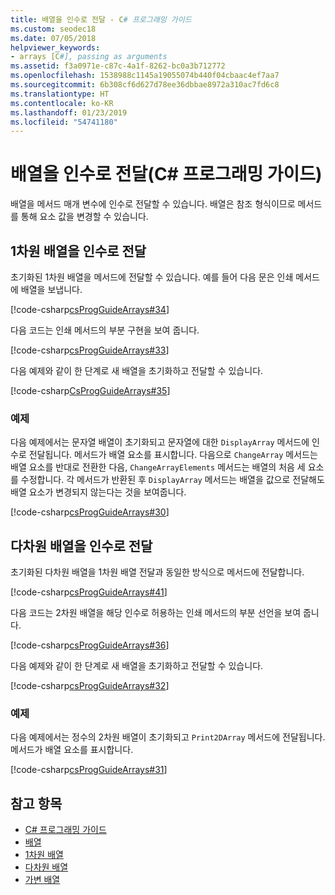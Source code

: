 ```yaml
---
title: 배열을 인수로 전달 - C# 프로그래밍 가이드
ms.custom: seodec18
ms.date: 07/05/2018
helpviewer_keywords:
- arrays [C#], passing as arguments
ms.assetid: f3a0971e-c87c-4a1f-8262-bc0a3b712772
ms.openlocfilehash: 1538988c1145a19055074b440f04cbaac4ef7aa7
ms.sourcegitcommit: 6b308cf6d627d78ee36dbbae8972a310ac7fd6c8
ms.translationtype: HT
ms.contentlocale: ko-KR
ms.lasthandoff: 01/23/2019
ms.locfileid: "54741180"
---
```

# <a name="passing-arrays-as-arguments-c-programming-guide"></a>배열을 인수로 전달(C# 프로그래밍 가이드)

배열을 메서드 매개 변수에 인수로 전달할 수 있습니다. 배열은 참조 형식이므로 메서드를 통해 요소 값을 변경할 수 있습니다.

## <a name="passing-single-dimensional-arrays-as-arguments"></a>1차원 배열을 인수로 전달

초기화된 1차원 배열을 메서드에 전달할 수 있습니다. 예를 들어 다음 문은 인쇄 메서드에 배열을 보냅니다.

[!code-csharp[csProgGuideArrays#34](~/samples/snippets/csharp/VS_Snippets_VBCSharp/csProgGuideArrays/CS/Arrays.cs#34)]

다음 코드는 인쇄 메서드의 부분 구현을 보여 줍니다.

[!code-csharp[csProgGuideArrays#33](~/samples/snippets/csharp/VS_Snippets_VBCSharp/csProgGuideArrays/CS/Arrays.cs#33)]

다음 예제와 같이 한 단계로 새 배열을 초기화하고 전달할 수 있습니다.

[!code-csharp[CsProgGuideArrays#35](~/samples/snippets/csharp/VS_Snippets_VBCSharp/csProgGuideArrays/CS/Arrays.cs#35)]

### <a name="example"></a>예제

다음 예제에서는 문자열 배열이 초기화되고 문자열에 대한 `DisplayArray` 메서드에 인수로 전달됩니다. 메서드가 배열 요소를 표시합니다. 다음으로 `ChangeArray` 메서드는 배열 요소를 반대로 전환한 다음, `ChangeArrayElements` 메서드는 배열의 처음 세 요소를 수정합니다. 각 메서드가 반환된 후 `DisplayArray` 메서드는 배열을 값으로 전달해도 배열 요소가 변경되지 않는다는 것을 보여줍니다.

[!code-csharp[csProgGuideArrays#30](~/samples/snippets/csharp/VS_Snippets_VBCSharp/csProgGuideArrays/CS/ArrayExample.cs)]

## <a name="passing-multidimensional-arrays-as-arguments"></a>다차원 배열을 인수로 전달

초기화된 다차원 배열을 1차원 배열 전달과 동일한 방식으로 메서드에 전달합니다.

[!code-csharp[csProgGuideArrays#41](~/samples/snippets/csharp/VS_Snippets_VBCSharp/csProgGuideArrays/CS/Arrays.cs#41)]

다음 코드는 2차원 배열을 해당 인수로 허용하는 인쇄 메서드의 부분 선언을 보여 줍니다.

[!code-csharp[csProgGuideArrays#36](~/samples/snippets/csharp/VS_Snippets_VBCSharp/csProgGuideArrays/CS/Arrays.cs#36)]

다음 예제와 같이 한 단계로 새 배열을 초기화하고 전달할 수 있습니다.

[!code-csharp[csProgGuideArrays#32](~/samples/snippets/csharp/VS_Snippets_VBCSharp/csProgGuideArrays/CS/Arrays.cs#32)]

### <a name="example"></a>예제

다음 예제에서는 정수의 2차원 배열이 초기화되고 `Print2DArray` 메서드에 전달됩니다. 메서드가 배열 요소를 표시합니다.

[!code-csharp[csProgGuideArrays#31](~/samples/snippets/csharp/VS_Snippets_VBCSharp/csProgGuideArrays/CS/Arrays.cs#31)]

## <a name="see-also"></a>참고 항목

- [C# 프로그래밍 가이드](../index.md)
- [배열](index.md)
- [1차원 배열](single-dimensional-arrays.md)
- [다차원 배열](multidimensional-arrays.md)
- [가변 배열](jagged-arrays.md)
